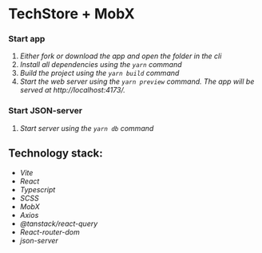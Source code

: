 # TechStore + MobX

### **Start app**

1. _Either fork or download the app and open the folder in the cli_
2. _Install all dependencies using the `yarn` command_
3. _Build the project using the `yarn build` command_
4. _Start the web server using the `yarn preview` command. The app will be served at http://localhost:4173/._

### **Start JSON-server**

1. _Start server using the `yarn db` command_

## **Technology stack:**

-  _Vite_
-  _React_
-  _Typescript_
-  _SCSS_
-  _MobX_
-  _Axios_
-  _@tanstack/react-query_
-  _React-router-dom_
-  _json-server_
